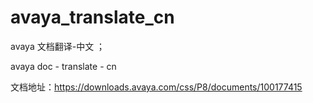 # avaya_translate_cn

avaya 文档翻译-中文 ；

avaya doc - translate - cn

文档地址：https://downloads.avaya.com/css/P8/documents/100177415
